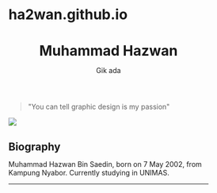 # ha2wan.github.io
<html>
<head>
	<script src="https://unpkg.com/react@18/umd/react.development.js" crossorigin></script>
    <script src="https://unpkg.com/react-dom@18/umd/react-dom.development.js" crossorigin></script>
    <script src="https://unpkg.com/@babel/standalone/babel.min.js"></script>
<style>
* {
  margin: 0px;
  padding: 0px;
  box-sizing: border-box;
}

body {
  font-family: Times, serif;
  color: white;
  background-color: black;
}

.container {
  max-width: 90rem;
  margin: 2rem auto;
  padding: 0px 2rem;
}

.header {
  padding: 2rem;
  margin: 1rem 0px;
  text-align: center;
}

header > .title {
  margin-bottom: 1rem;
}

.tribute {
  display: grid;
  grid-template-columns: 2fr 1fr;
  max-width: 78rem;
  margin: 0px auto;
  background: white;
  color: black;
  align-items: center;
  padding: 0px 0px 0px 1rem;
}

.tribute blockquote {
  text-align: center;
  font-size: 3rem;
}

.tribute img {
  max-width: 100%;
}

.bio {
  margin: 2rem auto;
  padding: 0px 0.5rem;
  max-width: 40rem;
}

.bio > h2 {
  margin-bottom: 1rem;
  font-size: 3rem;
  line-height: 1.2;
}
.bio > p {
  font-size: 1.2rem;
  line-height: 1.4;
}

.bio > hr {
  margin-top: 2rem;
}
	</style>
</head>
<header class="header">
  <h1 class="title">Muhammad Hazwan</h1>
  <p class="description">Gik ada </p>
</header>
<section class="tribute">
  <blockquote>
    "You can tell graphic design is my passion"
  </blockquote>
  <img src="ITS.png" />
</section>

<section class="bio">
  <h2>Biography</h2>
  <p>
    Muhammad Hazwan Bin Saedin, born on 7 May 2002, from Kampung Nyabor. Currently studying in UNIMAS.
  </p>
  <hr />
</section>
